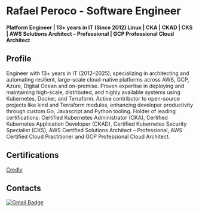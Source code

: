# Rafael Peroco - Software Engineer

**Platform Engineer | 13+ years in IT (Since 2012) Linux | CKA | CKAD | CKS | AWS Solutions Architect – Professional | GCP Professional Cloud Architect**

## Profile
Engineer with 13+ years in IT (2012–2025), specializing in architecting and automating resilient, large-scale cloud-native platforms across AWS, GCP, Azure, Digital Ocean and on-premise.
Proven expertise in deploying and maintaining high-scale, distributed, and highly available systems using Kubernetes, Docker, and Terraform.
Active contributor to open-source projects like kind and Terraform modules, enhancing developer productivity through custom Go, Javascript and Python tooling.
Holder of leading certifications: Certified Kubernetes Administrator (CKA), Certified Kubernetes Application Developer (CKAD), Certified Kubernetes Security Specialist (CKS), AWS Certified Solutions Architect – Professional, AWS Certified Cloud Practitioner and GCP Professional Cloud Architect.

## Certifications
[Credly](https://www.credly.com/users/rafaelperoco)

## Contacts
[![Gmail Badge](https://img.shields.io/badge/-rafaelperoco@gmail.com-c14438?style=flat-square&logo=Gmail&logoColor=white&link=mailto:rafaelperoco@gmail.com)](mailto:rafaelperoco@gmail.com)
